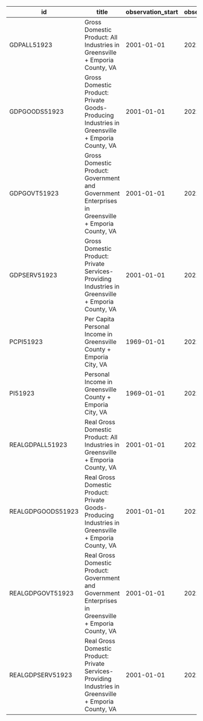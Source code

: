 | id                | title                                                                                                  | observation_start   | observation_end   |
|-------------------|--------------------------------------------------------------------------------------------------------|---------------------|-------------------|
| GDPALL51923       | Gross Domestic Product: All Industries in Greensville + Emporia County, VA                             | 2001-01-01          | 2021-01-01        |
| GDPGOODS51923     | Gross Domestic Product: Private Goods-Producing Industries in Greensville + Emporia County, VA         | 2001-01-01          | 2021-01-01        |
| GDPGOVT51923      | Gross Domestic Product: Government and Government Enterprises in Greensville + Emporia County, VA      | 2001-01-01          | 2021-01-01        |
| GDPSERV51923      | Gross Domestic Product: Private Services-Providing Industries in Greensville + Emporia County, VA      | 2001-01-01          | 2021-01-01        |
| PCPI51923         | Per Capita Personal Income in Greensville County + Emporia City, VA                                    | 1969-01-01          | 2021-01-01        |
| PI51923           | Personal Income in Greensville County + Emporia City, VA                                               | 1969-01-01          | 2021-01-01        |
| REALGDPALL51923   | Real Gross Domestic Product: All Industries in Greensville + Emporia County, VA                        | 2001-01-01          | 2021-01-01        |
| REALGDPGOODS51923 | Real Gross Domestic Product: Private Goods-Producing Industries in Greensville + Emporia County, VA    | 2001-01-01          | 2021-01-01        |
| REALGDPGOVT51923  | Real Gross Domestic Product: Government and Government Enterprises in Greensville + Emporia County, VA | 2001-01-01          | 2021-01-01        |
| REALGDPSERV51923  | Real Gross Domestic Product: Private Services-Providing Industries in Greensville + Emporia County, VA | 2001-01-01          | 2021-01-01        |